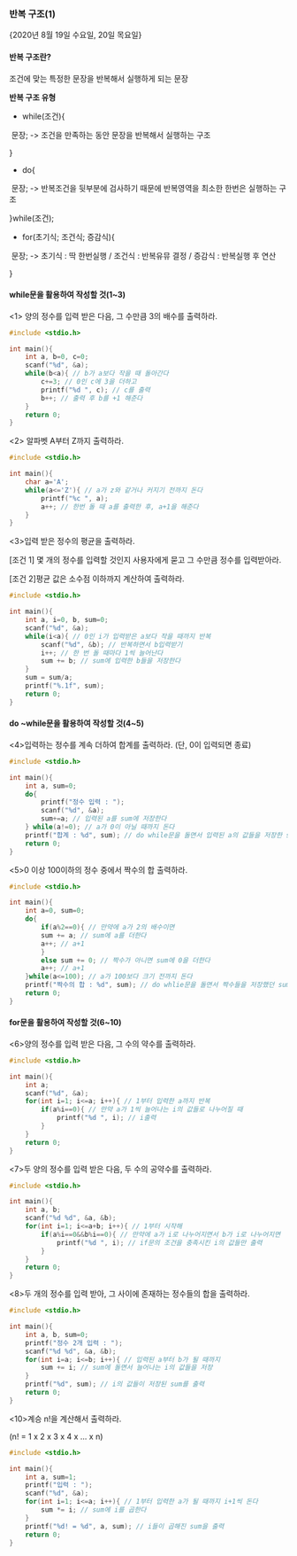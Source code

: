 ### 반복 구조(1)

{2020년 8월 19일 수요일, 20일 목요일}

#### 반복 구조란?

 조건에 맞는 특정한 문장을 반복해서 실행하게 되는 문장

**반복 구조 유형**

* while(조건){

​	문장;	         ->     조건을 만족하는 동안 문장을 반복해서 실행하는 구조

}

* do{

​	문장;	         ->     반복조건을 뒷부분에 검사하기 때문에 반복영역을 최소한 한번은 실행하는 구조

}while(조건);

* for(초기식; 조건식; 증감식){

​	문장;	         ->     초기식 : 딱 한번실행 / 조건식 : 반복유뮤 결정 / 증감식 : 반복실행 후 연산

}



#### **while문을 활용하여 작성할 것(1~3)**

<1>  양의 정수를 입력 받은 다음, 그 수만큼 3의 배수를 출력하라.

```c
#include <stdio.h>

int main(){
	int a, b=0, c=0;
	scanf("%d", &a);
	while(b<a){ // b가 a보다 작을 때 돌아간다
		c+=3; // 0인 c에 3을 더하고
		printf("%d ", c); // c를 출력
		b++; // 출력 후 b를 +1 해준다
	}	
	return 0;
}
```



<2>  알파벳 A부터 Z까지 출력하라.

```c
#include <stdio.h>

int main(){
	char a='A'; 
	while(a<='Z'){ // a가 z와 같거나 커지기 전까지 돈다
		printf("%c ", a); 
		a++; // 한번 돌 때 a를 출력한 후, a+1을 해준다
	}
}
```



<3>입력 받은 정수의 평균을 출력하라.

[조건 1] 몇 개의 정수를 입력할 것인지 사용자에게 묻고 그 수만큼 정수를 입력받아라.

[조건 2]평균 값은 소수점 이하까지 계산하여 출력하라.

```c
#include <stdio.h>

int main(){
	int a, i=0, b, sum=0;
	scanf("%d", &a);
	while(i<a){ // 0인 i가 입력받은 a보다 작을 때까지 반복 
		scanf("%d", &b); // 반복하면서 b입력받기
		i++; // 한 번 돌 때마다 1씩 늘어난다
		sum += b; // sum에 입력한 b들을 저장한다
	}
	sum = sum/a;
	printf("%.1f", sum);
	return 0;
}
```



#### **do ~while문을 활용하여 작성할 것(4~5)**

<4>입력하는 정수를 계속 더하여 합계를 출력하라. (단, 0이 입력되면 종료)

```c
#include <stdio.h>

int main(){
	int a, sum=0;
	do{
		printf("정수 입력 : ");
		scanf("%d", &a); 
		sum+=a; // 입력된 a를 sum에 저장한다
	} while(a!=0); // a가 0이 아닐 때까지 돈다
	printf("합계 : %d", sum); // do while문을 돌면서 입력된 a의 값들을 저장한 sum을 출력한다
	return 0;
}
```



<5>0 이상 100이하의 정수 중에서 짝수의 합 출력하라.

```c
#include <stdio.h>

int main(){
	int a=0, sum=0;
	do{
		if(a%2==0){ // 만약에 a가 2의 배수이면
		sum += a; // sum에 a를 더한다
		a++; // a+1
		}
		else sum += 0; // 짝수가 아니면 sum에 0을 더한다
		a++; // a+1
	}while(a<=100); // a가 100보다 크기 전까지 돈다
	printf("짝수의 합 : %d", sum); // do whlie문을 돌면서 짝수들을 저장했던 sum 출력
	return 0;
} 
```



#### **for문을 활용하여 작성할 것(6~10)**

<6>양의 정수를 입력 받은 다음, 그 수의 약수를 출력하라.

```c
#include <stdio.h>

int main(){
	int a;
	scanf("%d", &a);
	for(int i=1; i<=a; i++){ // 1부터 입력한 a까지 반복
		if(a%i==0){ // 만약 a가 1씩 늘어나는 i의 값들로 나누어질 때
			printf("%d ", i); // i출력
		}
	}
	return 0;
}
```



<7>두 양의 정수를 입력 받은 다음, 두 수의 공약수를 출력하라.

```c
#include <stdio.h>

int main(){
	int a, b;
	scanf("%d %d", &a, &b);
	for(int i=1; i<=a+b; i++){ // 1부터 시작해 
		if(a%i==0&&b%i==0){ // 만약에 a가 i로 나누어지면서 b가 i로 나누어지면
			printf("%d ", i); // if문의 조건을 충족시킨 i의 값들만 출력
		}
	}
	return 0;
}
```



<8>두 개의 정수를 입력 받아, 그 사이에 존재하는 정수들의 합을 출력하라.

```c
#include <stdio.h>

int main(){
	int a, b, sum=0;
	printf("정수 2개 입력 : ");
	scanf("%d %d", &a, &b); 
	for(int i=a; i<=b; i++){ // 입력된 a부터 b가 될 때까지 
		sum += i; // sum에 돌면서 늘어나는 i의 값들을 저장
	}
	printf("%d", sum); // i의 값들이 저장된 sum를 출력
	return 0;
}
```



<10>계승 n!을 계산해서 출력하라.

(n! = 1 x 2 x 3 x 4 x ... x n)

```c
#include <stdio.h>

int main(){
	int a, sum=1;
	printf("입력 : ");
	scanf("%d", &a);
	for(int i=1; i<=a; i++){ // 1부터 입력한 a가 될 때까지 i+1씩 돈다
		sum *= i; // sum에 i를 곱한다
	}
	printf("%d! = %d", a, sum); // i들이 곱해진 sum을 출력
	return 0;
}
```

